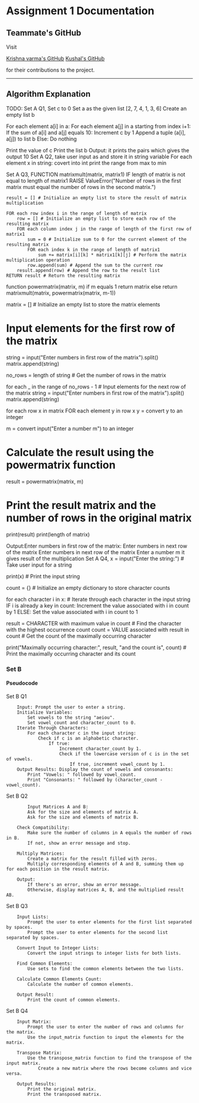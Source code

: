 

# Assignment 1 Documentation

## Teammate's GitHub

Visit 

[Krishna varma's GitHub](https://github.com/teammateusername)
[Kushal's GitHub](https://github.com/teammateusername)


for their contributions to the project.

---

## Algorithm Explanation
TODO:
 Set A  Q1, 
Set c to 0
Set a as the given list [2, 7, 4, 1, 3, 6]
Create an empty list b

For each element a[i] in a:
    For each element a[j] in a starting from index i+1:
        If the sum of a[i] and a[j] equals 10:
            Increment c by 1
            Append a tuple (a[i], a[j]) to list b
        Else:
            Do nothing

Print the value of c
Print the list b
Output: it prints the pairs which gives the output 10
 Set A  Q2, 
 take user input as and store it in string variable
 For each element x in string:
   covert into int
print the range from max to min
 
Set A  Q3,
FUNCTION matrixmult(matrix, matrix1)
    IF length of matrix is not equal to length of matrix1
        RAISE ValueError("Number of rows in the first matrix must equal the number of rows in the second matrix.")

    result = [] # Initialize an empty list to store the result of matrix multiplication

    FOR each row index i in the range of length of matrix
        row = [] # Initialize an empty list to store each row of the resulting matrix
        FOR each column index j in the range of length of the first row of matrix1
            sum = 0 # Initialize sum to 0 for the current element of the resulting matrix
            FOR each index k in the range of length of matrix1
                sum += matrix[i][k] * matrix1[k][j] # Perform the matrix multiplication operation
            row.append(sum) # Append the sum to the current row
        result.append(row) # Append the row to the result list
    RETURN result # Return the resulting matrix

function powermatrix(matrix, m)
    if m equals 1
        return matrix
   else
      return matrixmult(matrix, powermatrix(matrix, m-1))

matrix = [] # Initialize an empty list to store the matrix elements

# Input elements for the first row of the matrix
string = input("Enter numbers in first row of the matrix").split()
matrix.append(string)

no_rows = length of string # Get the number of rows in the matrix

for each _ in the range of no_rows - 1
    # Input elements for the next row of the matrix
    string = input("Enter numbers in first row of the matrix").split()
    matrix.append(string)

for each row x in matrix
    FOR each element y in row x
        y = convert y to an integer

m = convert input("Enter a number m") to an integer

# Calculate the result using the powermatrix function
result = powermatrix(matrix, m)

# Print the result matrix and the number of rows in the original matrix
print(result)
print(length of matrix)

Output:Enter numbers in first row of the matrix:
Enter numbers in next row of the matrix
Enter numbers in next row of the matrix
Enter a number m
it gives result 
of the multiplication
 Set A  Q4,
x = input("Enter the string:") # Take user input for a string

print(x) # Print the input string

count = {} # Initialize an empty dictionary to store character counts

for each character i in x: # Iterate through each character in the input string
    IF i is already a key in count:
        Increment the value associated with i in count by 1
    ELSE:
        Set the value associated with i in count to 1

result = CHARACTER with maximum value in count # Find the character with the highest occurrence count
count = VALUE associated with result in count # Get the count of the maximally occurring character

print("Maximally occurring character:", result, "and the count is", count) # Print the maximally occurring character and its count



### Set B
#### Pseudocode 

Set B Q1
```plaintext
    Input: Prompt the user to enter a string.
    Initialize Variables:
        Set vowels to the string "aeiou".
        Set vowel_count and character_count to 0.
    Iterate Through Characters:
        For each character c in the input string:
            Check if c is an alphabetic character.
                If true:
                    Increment character_count by 1.
                    Check if the lowercase version of c is in the set of vowels.
                        If true, increment vowel_count by 1.
    Output Results: Display the count of vowels and consonants:
        Print "Vowels: " followed by vowel_count.
        Print "Consonants: " followed by (character_count - vowel_count).
```

Set B Q2
```plaintext 
        Input Matrices A and B:
        Ask for the size and elements of matrix A.
        Ask for the size and elements of matrix B.

    Check Compatibility:
        Make sure the number of columns in A equals the number of rows in B.
        If not, show an error message and stop.

    Multiply Matrices:
        Create a matrix for the result filled with zeros.
        Multiply corresponding elements of A and B, summing them up for each position in the result matrix.

    Output:
        If there's an error, show an error message.
        Otherwise, display matrices A, B, and the multiplied result AB.
```

Set B Q3
```plaintext
    Input Lists:
        Prompt the user to enter elements for the first list separated by spaces.
        Prompt the user to enter elements for the second list separated by spaces.

    Convert Input to Integer Lists:
        Convert the input strings to integer lists for both lists.

    Find Common Elements:
        Use sets to find the common elements between the two lists.

    Calculate Common Elements Count:
        Calculate the number of common elements.

    Output Result:
        Print the count of common elements.
```

Set B Q4

```plaintext
    Input Matrix:
        Prompt the user to enter the number of rows and columns for the matrix.
        Use the input_matrix function to input the elements for the matrix.

    Transpose Matrix:
        Use the transpose_matrix function to find the transpose of the input matrix.
            Create a new matrix where the rows become columns and vice versa.

    Output Results:
        Print the original matrix.
        Print the transposed matrix.

```
